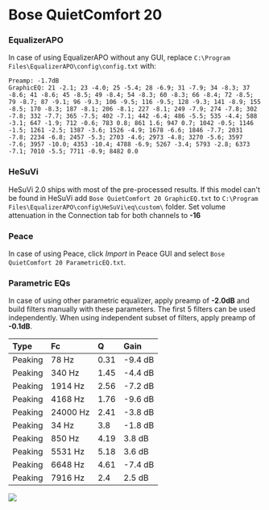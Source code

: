 # Bose QuietComfort 20

### EqualizerAPO
In case of using EqualizerAPO without any GUI, replace `C:\Program Files\EqualizerAPO\config\config.txt`
with:
```
Preamp: -1.7dB
GraphicEQ: 21 -2.1; 23 -4.0; 25 -5.4; 28 -6.9; 31 -7.9; 34 -8.3; 37 -8.6; 41 -8.6; 45 -8.5; 49 -8.4; 54 -8.3; 60 -8.3; 66 -8.4; 72 -8.5; 79 -8.7; 87 -9.1; 96 -9.3; 106 -9.5; 116 -9.5; 128 -9.3; 141 -8.9; 155 -8.5; 170 -8.3; 187 -8.1; 206 -8.1; 227 -8.1; 249 -7.9; 274 -7.8; 302 -7.8; 332 -7.7; 365 -7.5; 402 -7.1; 442 -6.4; 486 -5.5; 535 -4.4; 588 -3.1; 647 -1.9; 712 -0.6; 783 0.8; 861 1.6; 947 0.7; 1042 -0.5; 1146 -1.5; 1261 -2.5; 1387 -3.6; 1526 -4.9; 1678 -6.6; 1846 -7.7; 2031 -7.8; 2234 -6.8; 2457 -5.3; 2703 -4.6; 2973 -4.8; 3270 -5.6; 3597 -7.6; 3957 -10.0; 4353 -10.4; 4788 -6.9; 5267 -3.4; 5793 -2.8; 6373 -7.1; 7010 -5.5; 7711 -0.9; 8482 0.0
```

### HeSuVi
HeSuVi 2.0 ships with most of the pre-processed results. If this model can't be found in HeSuVi add
`Bose QuietComfort 20 GraphicEQ.txt` to `C:\Program Files\EqualizerAPO\config\HeSuVi\eq\custom\` folder.
Set volume attenuation in the Connection tab for both channels to **-16**

### Peace
In case of using Peace, click *Import* in Peace GUI and select `Bose QuietComfort 20 ParametricEQ.txt`.

### Parametric EQs
In case of using other parametric equalizer, apply preamp of **-2.0dB** and build filters manually
with these parameters. The first 5 filters can be used independently.
When using independent subset of filters, apply preamp of **-0.1dB**.

| Type    | Fc       |    Q | Gain    |
|:--------|:---------|:-----|:--------|
| Peaking | 78 Hz    | 0.31 | -9.4 dB |
| Peaking | 340 Hz   | 1.45 | -4.4 dB |
| Peaking | 1914 Hz  | 2.56 | -7.2 dB |
| Peaking | 4168 Hz  | 1.76 | -9.6 dB |
| Peaking | 24000 Hz | 2.41 | -3.8 dB |
| Peaking | 34 Hz    | 3.8  | -1.8 dB |
| Peaking | 850 Hz   | 4.19 | 3.8 dB  |
| Peaking | 5531 Hz  | 5.18 | 3.6 dB  |
| Peaking | 6648 Hz  | 4.61 | -7.4 dB |
| Peaking | 7916 Hz  | 2.4  | 2.5 dB  |

![](https://raw.githubusercontent.com/jaakkopasanen/AutoEq/master/results/rtings/avg/Bose%20QuietComfort%2020/Bose%20QuietComfort%2020.png)